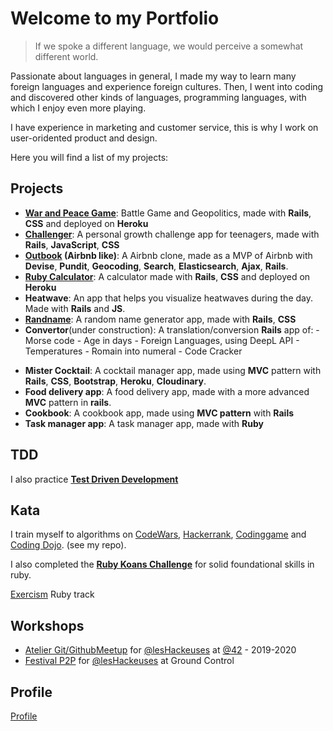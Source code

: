 # Welcome to my Portfolio


> If we spoke a different language, we would perceive a somewhat different world.


Passionate about languages in general, I made my way to learn many foreign languages and experience foreign cultures.
Then, I went into coding and discovered other kinds of languages, programming languages, with which I enjoy even more playing.

I have experience in marketing and customer service, this is why I work on user-oridented product and design.

<!-- ### See my [website](http://lordinatrice.com/). -->

Here you will find a list of my projects:

## Projects

* **[War and Peace Game](https://war-and-peace-game.herokuapp.com)**: Battle Game and Geopolitics, made with **Rails**, **CSS** and deployed on **Heroku**
* **[Challenger](http://www.challeng-her.com/)**: A personal growth challenge app for teenagers, made with **Rails**, **JavaScript**, **CSS**
* **[Outbook](https://challenger-outbook.herokuapp.com/) (Airbnb like)**: A Airbnb clone, made as a MVP of Airbnb with **Devise**, **Pundit**, **Geocoding**, **Search**, **Elasticsearch**, **Ajax**, **Rails**.
* **[Ruby Calculator](https://ruby-calc.herokuapp.com)**: A calculator made with **Rails**, **CSS** and deployed on **Heroku**
* **Heatwave**: An app that helps you visualize heatwaves during the day. Made with **Rails** and **JS**.
* **[Randname](https://randname.herokuapp.com/)**: A random name generator app, made with **Rails**, **CSS**
* **Convertor**(under construction): A translation/conversion **Rails** app of:
         - Morse code
         - Age in days
         - Foreign Languages, using DeepL API
         - Temperatures
         - Romain into numeral
         - Code Cracker
- **Mister Cocktail**: A cocktail manager app, made using **MVC** pattern with **Rails**, **CSS**, **Bootstrap**, **Heroku**, **Cloudinary**.
- **Food delivery app**: A food delivery app, made with a more advanced **MVC** pattern in **rails**.
- **Cookbook**: A cookbook app, made using **MVC pattern** with **Rails**
- **Task manager app**: A task manager app, made with **Ruby**

## TDD
I also practice **[Test Driven Development](https://github.com/camilleregnault/ruby-tdd-01)**

## Kata
I train myself to algorithms on [CodeWars](www.codewars.com), [Hackerrank](www.hackerrank.com), [Codinggame](https://www.codingame.com/) and [Coding Dojo](http://codingdojo.org/kata/).
(see my repo).

I also completed the **[Ruby Koans Challenge](http://rubykoans.com/)** for solid foundational skills in ruby.

[Exercism](https://exercism.io/) Ruby track

## Workshops
- [Atelier Git/Github](https://github.com/camilleregnault/atelier-github)[Meetup](https://www.meetup.com/fr-FR/meetup-LesHackeuses/events/265922192/) for [@lesHackeuses](https://leshackeuses.fr/) at [@42](https://www.42.fr/) - 2019-2020
- [Festival P2P](https://p2p.paris/fr/event/festival-0/) for [@lesHackeuses](https://leshackeuses.fr/) at Ground Control 

## Profile
[Profile](https://camilleregnault.github.io/profile/)
